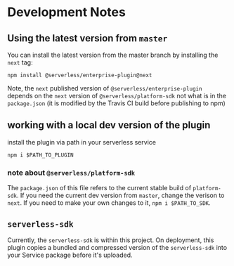 # Development Notes

## Using the latest version from `master`

You can install the latest version from the master branch by installing the `next` tag:

```
npm install @serverless/enterprise-plugin@next
```

Note, the `next` published version of `@serverless/enterprise-plugin` depends on the
`next` version of `@serverless/platform-sdk` not what is in the `package.json` (it is
modified by the Travis CI build before publishing to npm)

## working with a local dev version of the plugin

install the plugin via path in your serverless service

```
npm i $PATH_TO_PLUGIN
```

### note about `@serverless/platform-sdk`

The `package.json` of this file refers to the current stable build of `platform-sdk`.
If you need the current dev version from `master`, change the verison to `next`.
If you need to make your own changes to it, `npm i $PATH_TO_SDK`.

## `serverless-sdk`

Currently, the `serverless-sdk` is within this project. On deployment, this plugin copies a
bundled and compressed version of the `serverless-sdk` into your Service package before it's
uploaded.
